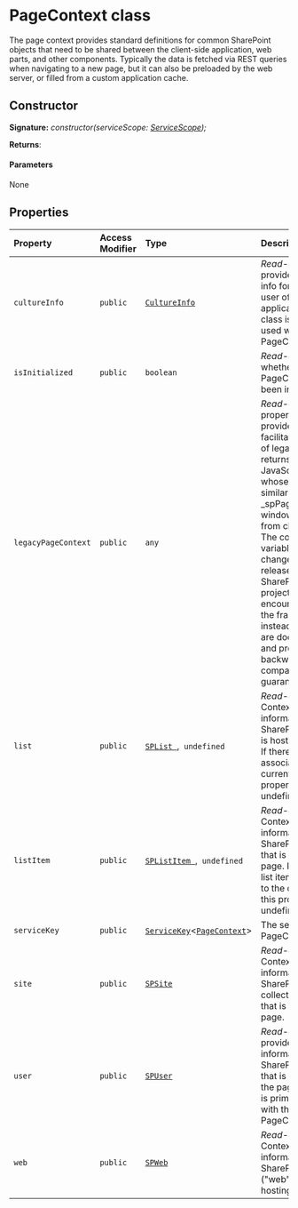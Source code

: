 # PageContext class







The page context provides standard definitions for common SharePoint objects that need to be shared between the client-side application, web parts, and other components. Typically the data is fetched via REST queries when navigating to a new page, but it can also be preloaded by the web server, or filled from a custom application cache.


## Constructor


**Signature:** _constructor(serviceScope: [ServiceScope](../../sp-core-library.api/class/servicescope.md));_

**Returns**: 



#### Parameters
None


## Properties

| Property	   | Access Modifier | Type	| Description|
|:-------------|:----|:-------|:-----------|
|`cultureInfo`     | `public` | [`CultureInfo`](../../sp-page-context.api/class/cultureinfo.md) | _Read-only._ It provides culture info for the current user of the application. This class is primarily used with the PageContext class. |
|`isInitialized`     | `public` | `boolean` | _Read-only._ Returns whether the PageContext has been initialized. |
|`legacyPageContext`     | `public` | `any` | _Read-only._ This property is provided to facilitate migration of legacy code. It returns a JavaScript object whose contents are similar to the _spPageContextInfo window variable from classic pages. The contents of this variable may change in future releases of SharePoint. New projects are encouraged to use the framework APIs instead, since they are documented and provide reliable backwards compatibility guarantees. |
|`list`     | `public` | [`SPList `](../../sp-page-context.api/class/splist.md),` undefined` | _Read-only._ Contextual information for the SharePoint list that is hosting the page. If there is no list associated to the current page, this property will be undefined. |
|`listItem`     | `public` | [`SPListItem `](../../sp-page-context.api/class/splistitem.md),` undefined` | _Read-only._ Contextual information for the SharePoint list item that is hosting the page. If there is no list item associated to the current page, this property will be undefined. |
|`serviceKey`     | `public` | [`ServiceKey`](../../sp-core-library.api/class/servicekey.md)<[`PageContext`](../../sp-page-context.api/class/pagecontext.md)> | The service key for PageContext. |
|`site`     | `public` | [`SPSite`](../../sp-page-context.api/class/spsite.md) | _Read-only._ Contextual information for the SharePoint site collection ("site") that is hosting the page. |
|`user`     | `public` | [`SPUser`](../../sp-page-context.api/class/spuser.md) | _Read-only._ It provides contextual information for the SharePoint user that is accessing the page. This class is primarily used with the PageContext class. |
|`web`     | `public` | [`SPWeb`](../../sp-page-context.api/class/spweb.md) | _Read-only._ Contextual information for the SharePoint site ("web") that is hosting the page. |







